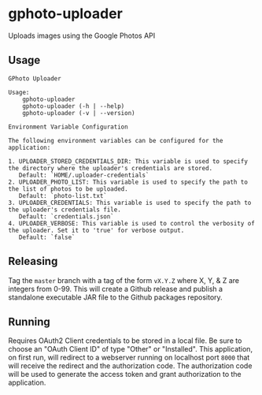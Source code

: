 # gphoto-uploader

Uploads images using the Google Photos API

## Usage

```
GPhoto Uploader

Usage:
    gphoto-uploader
    gphoto-uploader (-h | --help)
    gphoto-uploader (-v | --version)

Environment Variable Configuration

The following environment variables can be configured for the application:

1. UPLOADER_STORED_CREDENTIALS_DIR: This variable is used to specify the directory where the uploader's credentials are stored. 
   Default: `HOME/.uploader-credentials`
2. UPLOADER_PHOTO_LIST: This variable is used to specify the path to the list of photos to be uploaded.
   Default: `photo-list.txt`
3. UPLOADER_CREDENTIALS: This variable is used to specify the path to the uploader's credentials file.
   Default: `credentials.json`
4. UPLOADER_VERBOSE: This variable is used to control the verbosity of the uploader. Set it to 'true' for verbose output.
   Default: `false`
```

## Releasing

Tag the `master` branch with a tag of the form `vX.Y.Z` where X, Y, & Z are integers from 0-99.  This will create a Github release and publish a standalone executable JAR file to the Github packages repository.

## Running

Requires OAuth2 Client credentials to be stored in a local file.  Be sure to choose an "OAuth Client ID" of type
"Other" or "Installed".  This application, on first run, will redirect to a webserver running on localhost port `8000` that
will receive the redirect and the authorization code. The authorization code will be used to generate the access token and 
grant authorization to the application.